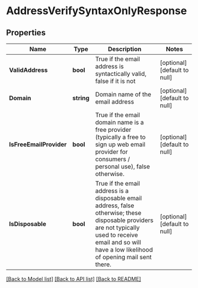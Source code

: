 # AddressVerifySyntaxOnlyResponse

## Properties
Name | Type | Description | Notes
------------ | ------------- | ------------- | -------------
**ValidAddress** | **bool** | True if the email address is syntactically valid, false if it is not | [optional] [default to null]
**Domain** | **string** | Domain name of the email address | [optional] [default to null]
**IsFreeEmailProvider** | **bool** | True if the email domain name is a free provider (typically a free to sign up web email provider for consumers / personal use), false otherwise. | [optional] [default to null]
**IsDisposable** | **bool** | True if the email address is a disposable email address, false otherwise; these disposable providers are not typically used to receive email and so will have a low likelihood of opening mail sent there. | [optional] [default to null]

[[Back to Model list]](../README.md#documentation-for-models) [[Back to API list]](../README.md#documentation-for-api-endpoints) [[Back to README]](../README.md)


